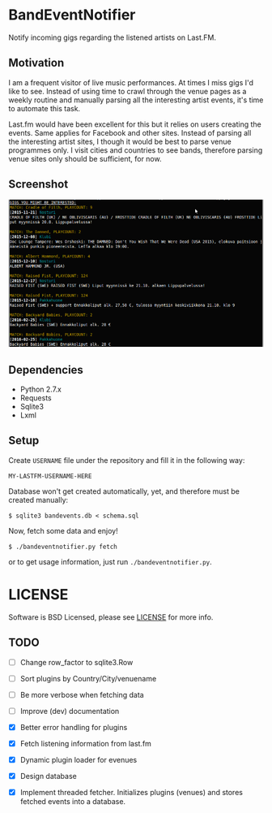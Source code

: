 # BandEventNotifier
Notify incoming gigs regarding the listened artists on Last.FM.

## Motivation
I am a frequent visitor of live music performances.
At times I miss gigs I'd like to see.
Instead of using time to crawl through the venue pages as a weekly
routine and manually parsing all the interesting artist events, it's time to
automate this task.

Last.fm would have been excellent for this but it relies on users creating the
events.
Same applies for Facebook and other sites.
Instead of parsing all the interesting artist sites, I though it would be best
to parse venue programmes only.
I visit cities and countries to see bands, therefore parsing venue sites only
should be sufficient, for now.

## Screenshot
![BandEventNotifier](ben.png)


## Dependencies
- Python 2.7.x
- Requests
- Sqlite3
- Lxml


## Setup
Create `USERNAME` file under the repository and fill it in the following way:

	MY-LASTFM-USERNAME-HERE

Database won't get created automatically, yet, and therefore must be created
manually:

	$ sqlite3 bandevents.db < schema.sql

Now, fetch some data and enjoy!

	$ ./bandeventnotifier.py fetch

or to get usage information, just run `./bandeventnotifier.py`.

# LICENSE
Software is BSD Licensed, please see [LICENSE](LICENSE) for more info.

## TODO
- [ ] Change row\_factor to sqlite3.Row

- [ ] Sort plugins by Country/City/venuename

- [ ] Be more verbose when fetching data

- [ ] Improve (dev) documentation

- [X] Better error handling for plugins

- [X] Fetch listening information from last.fm

- [X] Dynamic plugin loader for evenues

- [X] Design database

- [X] Implement threaded fetcher. Initializes plugins (venues) and stores
  fetched events into a database.

